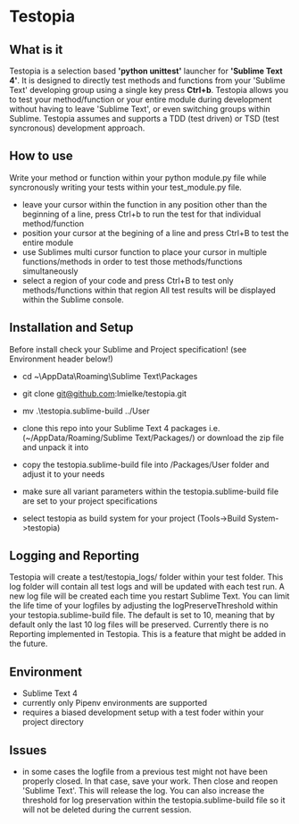 # Testopia

## What is it
Testopia is a selection based <b>'python unittest'</b> launcher for <b>'Sublime Text 4'</b>. It is designed to directly test methods and functions from your 'Sublime Text' developing group using a single key press <b>Ctrl+b</b>. Testopia allows you to test your method/function or your entire module during development without having to leave 'Sublime Text', or even switching groups within Sublime.
Testopia assumes and supports a TDD (test driven) or TSD (test syncronous) development approach.


## How to use
Write your method or function within your python module.py file while syncronously writing your tests within your test_module.py file.
- leave your cursor within the function in any position other than the beginning of a line, press Ctrl+b to run the test for that individual method/function
- position your cursor at the begining of a line and press Ctrl+B to test the entire module
- use Sublimes multi cursor function to place your cursor in multiple functions/methods in order to test those methods/functions simultaneously
- select a region of your code and press Ctrl+B to test only methods/functions within that region
All test results will be displayed within the Sublime console.

## Installation and Setup
Before install check your Sublime and Project specification! (see Environment header below!)

- cd ~\AppData\Roaming\Sublime Text\Packages
- git clone git@github.com:lmielke/testopia.git
- mv .\testopia.sublime-build ../User

- clone this repo into your Sublime Text 4 packages i.e. (~/AppData/Roaming/Sublime Text/Packages/) or download the zip file and unpack it into
- copy the testopia.sublime-build file into /Packages/User folder and adjust it to your needs
- make sure all variant parameters within the testopia.sublime-build file are set to your project specifications
- select testopia as build system for your project (Tools->Build System->testopia)

## Logging and Reporting
Testopia will create a test/testopia_logs/ folder within your test folder. This log folder will contain all test logs and will be updated with each test run. A new log file will be created each time you restart Sublime Text. You can limit the life time of your logfiles by adjusting the logPreserveThreshold within your testopia.sublime-build file. The default is set to 10, meaning that by default only the last 10 log files will be preserved.
Currently there is no Reporting implemented in Testopia. This is a feature that might be added in the future.


## Environment
- Sublime Text 4
- currently only Pipenv environments are supported
- requires a biased development setup with a test foder within your project directory 

## Issues
- in some cases the logfile from a previous test might not have been properly closed. In that case, save your work. Then close and reopen 'Sublime Text'. This will release the log. You can also increase the threshold for log preservation within the testopia.sublime-build file so it will not be deleted during
the current session.